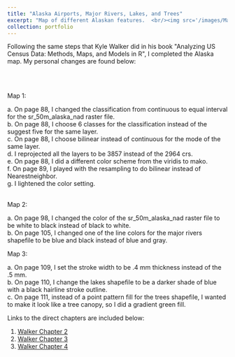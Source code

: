 ```yaml
---
title: "Alaska Airports, Major Rivers, Lakes, and Trees"
excerpt: "Map of different Alaskan features.  <br/><img src='/images/Map 3.jpeg'>"
collection: portfolio
---
```


Following the same steps that Kyle Walker did in his book "Analyzing US Census Data: Methods, Maps, and Models in R", I completed the Alaska map. My personal changes are found below:

<br></br>

Map 1: 

  a. On page 88, I changed the classification from continuous to equal interval for the sr_50m_alaska_nad raster file. 
  <br>
  b. On page 88, I choose 6 classes for the classification instead of the suggest five for the same layer. 
  <br>
  c. On page 88, I choose bilinear instead of continuous for the mode of the same layer. 
  <br>
  d. I reprojected all the layers to be 3857 instead of the 2964 crs.  
  e. On page 88, I did a different color scheme from the viridis to mako.
  <br>
  f. On page 89, I played with the resampling to do bilinear instead of Nearestneighbor. 
  <br>
  g. I lightened the color setting. 
<br></br>

Map 2:

  a. On page 98, I changed the color of the sr_50m_alaska_nad raster file to be white to black instead of black to white.
  <br>
  b. On page 105, I changed one of the line colors for the major rivers shapefile to be blue and black instead of blue and gray.  

Map 3: 

  a. On page 109, I set the stroke width to be .4 mm thickness instead of the .5 mm. 
  <br>
  b. On page 110, I change the lakes shapefile to be a darker shade of blue with a black hairline stroke outline.  
  c. On page 111, instead of a point pattern fill for the trees shapefile, I wanted to make it look like a tree canopy, so I did a gradient green fill. 

Links to the direct chapters are included below:

1. [Walker Chapter 2](https://walker-data.com/census-r/an-introduction-to-tidycensus.html)
2. [Walker Chapter 3](https://walker-data.com/census-r/wrangling-census-data-with-tidyverse-tools.html)
3. [Walker Chapter 4](https://walker-data.com/census-r/exploring-us-census-data-with-visualization.html)
